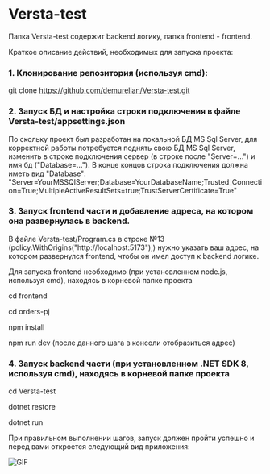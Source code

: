 # Versta-test
Папка Versta-test содержит backend логику, папка frontend - frontend.

Краткое описание действий, необходимых для запуска проекта:
### 1. Клонирование репозитория (используя cmd):

git clone https://github.com/demurelian/Versta-test.git

### 2. Запуск БД и настройка строки подключения в файле Versta-test/appsettings.json
По скольку проект был разработан на локальной БД MS Sql Server, для корректной работы потребуется поднять свою БД MS Sql Server, изменить в строке подключения сервер (в строке после "Server=...") и имя бд ("Database=...").
В конце концов строка подключения должна иметь вид "Database": "Server=YourMSSQlServer;Database=YourDatabaseName;Trusted_Connection=True;MultipleActiveResultSets=true;TrustServerCertificate=True"

### 3. Запуск frontend части и добавление адреса, на котором она развернулась в backend.
В файле Versta-test/Program.cs в строке №13 (policy.WithOrigins("http://localhost:5173");) нужно указать ваш адрес, на котором развернулся frontend, чтобы он имел доступ к backend логике.

Для запуска frontend необходимо (при установленном node.js, используя cmd), находясь в корневой папке проекта

cd frontend

cd orders-pj

npm install

npm run dev (после данного шага в консоли отобразиться адрес)


### 4. Запуск backend части (при установленном .NET SDK 8, используя cmd), находясь в корневой папке проекта

cd Versta-test

dotnet restore

dotnet run


При правильном выполнении шагов, запуск должен пройти успешно и перед вами откроется следующий вид приложения:

![GIF](https://media.giphy.com/media/v1.Y2lkPTc5MGI3NjExd2d6anByMHJlcTQxZHN5ZWU4bGpodXF5b29zMmpsbThwMWQyMmM4ZSZlcD12MV9pbnRlcm5hbF9naWZfYnlfaWQmY3Q9Zw/FWjAhJwR5ffffkiCsp/giphy.gif)
